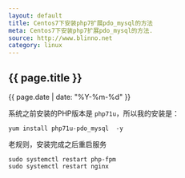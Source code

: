 ```yaml
---
layout: default
title: Centos7下安装php7扩展pdo_mysql的方法
meta: Centos7下安装php7扩展pdo_mysql的方法.
source: http://www.blinno.net
category: linux
---
```

<h2>{{ page.title }}</h2>
<p>{{ page.date | date: "%Y-%m-%d" }}</p>


系统之前安装的PHP版本是 ```php71u```，所以我的安装是：

```
yum install php71u-pdo_mysql  -y
```

老规则，安装完成之后重启服务

```
sudo systemctl restart php-fpm
sudo systemctl restart nginx

```